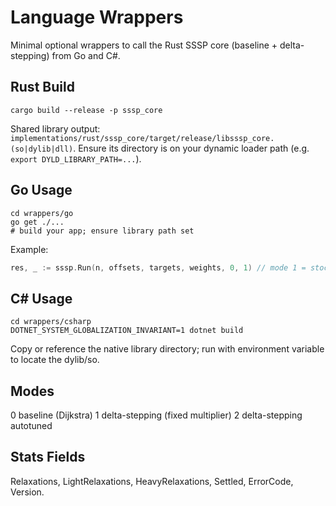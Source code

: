 # Language Wrappers

Minimal optional wrappers to call the Rust SSSP core (baseline + delta-stepping) from Go and C#.

## Rust Build
```
cargo build --release -p sssp_core
```
Shared library output: `implementations/rust/sssp_core/target/release/libsssp_core.(so|dylib|dll)`.
Ensure its directory is on your dynamic loader path (e.g. `export DYLD_LIBRARY_PATH=...`).

## Go Usage
```
cd wrappers/go
go get ./...
# build your app; ensure library path set
```
Example:
```go
res, _ := sssp.Run(n, offsets, targets, weights, 0, 1) // mode 1 = stoc
```

## C# Usage
```
cd wrappers/csharp
DOTNET_SYSTEM_GLOBALIZATION_INVARIANT=1 dotnet build
```
Copy or reference the native library directory; run with environment variable to locate the dylib/so.

## Modes
0 baseline (Dijkstra)
1 delta-stepping (fixed multiplier)
2 delta-stepping autotuned

## Stats Fields
Relaxations, LightRelaxations, HeavyRelaxations, Settled, ErrorCode, Version.
